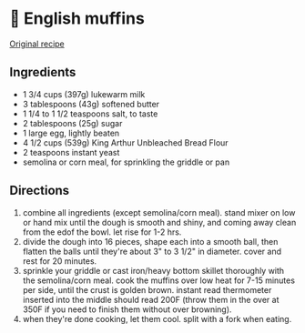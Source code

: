 # 🍞 English muffins

[Original
recipe](https://www.kingarthurflour.com/recipes/english-muffins-recipe)

## Ingredients

- 1 3/4 cups (397g) lukewarm milk
- 3 tablespoons (43g) softened butter
- 1 1/4 to 1 1/2 teaspoons salt, to taste
- 2 tablespoons (25g) sugar
- 1 large egg, lightly beaten
- 4 1/2 cups (539g) King Arthur Unbleached Bread Flour
- 2 teaspoons instant yeast
- semolina or corn meal, for sprinkling the griddle or pan

## Directions

1. combine all ingredients (except semolina/corn meal). stand mixer on low or
   hand mix until the dough is smooth and shiny, and coming away clean from the
   edof the bowl. let rise for 1-2 hrs.
2. divide the dough into 16 pieces, shape each into a smooth ball, then flatten
   the balls until they're about 3" to 3 1/2" in diameter. cover and rest for 20
   minutes.
3. sprinkle your griddle or cast iron/heavy bottom skillet thoroughly with the
   semolina/corn meal. cook the muffins over low heat for 7-15 minutes per side,
   until the crust is golden brown. instant read thermometer inserted into the
   middle should read 200F (throw them in the over at 350F if you need to finish
   them without over browning).
4. when they're done cooking, let them cool. split with a fork when eating.
